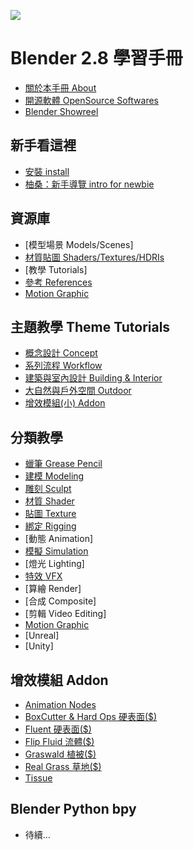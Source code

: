 ![](https://i.imgur.com/J8Oosfc.png)

Blender 2.8 學習手冊
===

- [關於本手冊 About](about.md)
- [開源軟體 OpenSource Softwares](opensrc.md)
- [Blender Showreel](showreel.md)

新手看這裡
---
- [安裝 install](b3dinstall.md)
- [柚桑：新手導覽 intro for newbie](newbie.md)

資源庫
---
- [模型場景 Models/Scenes]
- [材質貼圖 Shaders/Textures/HDRIs](res_texture.md)
- [教學 Tutorials]
- [參考 References](reference.md)
- [Motion Graphic](mg.md)


主題教學 Theme Tutorials
---
- [概念設計 Concept](concept.md)
- [系列流程 Workflow](workflow.md)
- [建築與室內設計 Building & Interior](interior.md)
- [大自然與戶外空間 Outdoor](outdoor.md)
- [增效模組(小) Addon](addons.md)

分類教學
---
- [蠟筆 Grease Pencil](gp.md)
- [建模 Modeling](model.md)
- [雕刻 Sculpt](sculpt.md)
- [材質 Shader](shader.md)
- [貼圖 Texture](texture.md)
- [綁定 Rigging](rigging.md)
- [動態 Animation]
- [模擬 Simulation](simulation.md)
- [燈光 Lighting]
- [特效 VFX](vfx.md)
- [算繪 Render]
- [合成 Composite]
- [剪輯 Video Editing]
- [Motion Graphic](mograph.md)
- [Unreal]
- [Unity]

增效模組 Addon
---
- [Animation Nodes](an.md)
- [BoxCutter & Hard Ops 硬表面($)](bchops.md)
- [Fluent 硬表面($)](fluent.md)
- [Flip Fluid 流體($)](flipfluid.md)
- [Graswald 植被($)](graswald.md)
- [Real Grass 草地($)](realgrass.md)
- [Tissue](tissue.md)

Blender Python bpy
---
- 待續...
